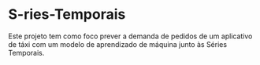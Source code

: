 # S-ries-Temporais
 Este projeto tem como foco prever a demanda de pedidos de um aplicativo de táxi com um modelo de aprendizado de máquina junto às Séries Temporais.
